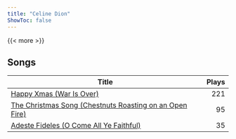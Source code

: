 ```yaml
---
title: "Celine Dion"
ShowToc: false
---
```


{{< more >}}

## Songs
Title | Plays 
----- | -----: 
[Happy Xmas (War Is Over)](/songs/happy-xmas-war-is-over) | 221
[The Christmas Song (Chestnuts Roasting on an Open Fire)](/songs/the-christmas-song-chestnuts-roasting-on-an-open-fire) | 95
[Adeste Fideles (O Come All Ye Faithful)](/songs/adeste-fideles-o-come-all-ye-faithful) | 35

